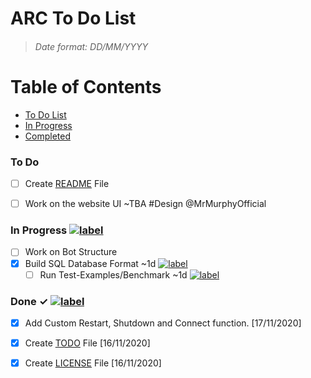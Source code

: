 ARC To Do List
=

>###### Date format: DD/MM/YYYY
Table of Contents
=================
<!--ts-->
   * [To Do List](#to-do)
   * [In Progress](#in-progress-)
   * [Completed](#done--)
<!--te-->

### To Do

- [ ] Create [README](https://github.com/CyberCDN/ARC/blob/main/README.md) File

- [ ] Work on the website UI ~TBA #Design @MrMurphyOfficial 


### In Progress [![label](https://img.shields.io/badge/-W.I.P-ff69b4)](/)

- [ ] Work on Bot Structure
- [x] Build SQL Database Format ~1d [![label](https://img.shields.io/badge/-Enchancement-blue)](/)  
  - [ ] Run Test-Examples/Benchmark ~1d [![label](https://img.shields.io/badge/-Testing-cyan)](/)

### Done ✓ [![label](https://img.shields.io/badge/-✓_Completed-green)](/)

- [x] Add Custom Restart, Shutdown and Connect function. [17/11/2020]
- [x] Create [TODO](https://github.com/CyberCDN/ARC/blob/main/TODO.md) File [16/11/2020]
- [x] Create [LICENSE](https://github.com/CyberCDN/ARC/blob/main/LICENSE) File [16/11/2020]



